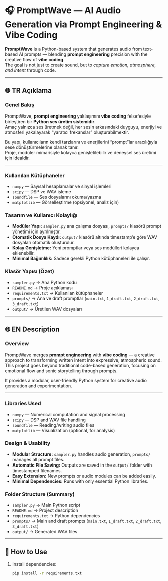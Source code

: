 # 🎧 PromptWave — AI Audio Generation via Prompt Engineering & Vibe Coding

**PromptWave** is a Python-based system that generates audio from text-based AI prompts — blending **prompt engineering** precision with the creative flow of **vibe coding**.  
The goal is not just to create sound, but to *capture emotion, atmosphere, and intent* through code.

---

## 🌐 TR Açıklama

### Genel Bakış
PromptWave, **prompt engineering** yaklaşımını **vibe coding** felsefesiyle birleştiren bir **Python ses üretim sistemidir**.  
Amaç yalnızca ses üretmek değil, her sesin arkasındaki duyguyu, enerjiyi ve atmosferi yakalayarak “yaratıcı frekanslar” oluşturabilmektir.  

Bu yapı, kullanıcıların kendi tarzlarını ve enerjilerini “prompt”lar aracılığıyla sese dönüştürmelerine olanak tanır.  
Proje, modüler mimarisiyle kolayca genişletilebilir ve deneysel ses üretimi için idealdir.

---

### Kullanılan Kütüphaneler
- `numpy` — Sayısal hesaplamalar ve sinyal işlemleri  
- `scipy` — DSP ve WAV işleme  
- `soundfile` — Ses dosyalarını okuma/yazma  
- `matplotlib` — Görselleştirme (opsiyonel, analiz için)  

### Tasarım ve Kullanıcı Kolaylığı
- **Modüler Yapı:** `sampler.py` ana çalışma dosyası, `prompts/` klasörü prompt yönetimi için ayrılmıştır.  
- **Otomatik Dosya Kaydı:** `output/` klasörü altında timestamp’e göre WAV dosyaları otomatik oluşturulur.  
- **Kolay Genişletme:** Yeni promptlar veya ses modülleri kolayca eklenebilir.  
- **Minimal Bağımlılık:** Sadece gerekli Python kütüphaneleri ile çalışır.  

### Klasör Yapısı (Özet)
- `sampler.py` → Ana Python kodu  
- `README.md` → Proje açıklaması  
- `requirements.txt` → Kullanılan kütüphaneler  
- `prompts/` → Ana ve draft promptlar (`main.txt`, `1_draft.txt`, `2_draft.txt`, `3_draft.txt`)  
- `output/` → Üretilen WAV dosyaları  

---

## 🌐 EN Description

### Overview
PromptWave merges **prompt engineering** with **vibe coding** — a creative approach to transforming written intent into expressive, atmospheric sound.  
This project goes beyond traditional code-based generation, focusing on emotional flow and sonic storytelling through prompts.

It provides a modular, user-friendly Python system for creative audio generation and experimentation.

---

### Libraries Used
- `numpy` — Numerical computation and signal processing  
- `scipy` — DSP and WAV file handling  
- `soundfile` — Reading/writing audio files  
- `matplotlib` — Visualization (optional, for analysis)  

### Design & Usability
- **Modular Structure:** `sampler.py` handles audio generation, `prompts/` manages all prompt files.  
- **Automatic File Saving:** Outputs are saved in the `output/` folder with timestamped filenames.  
- **Easy Extension:** New prompts or audio modules can be added easily.  
- **Minimal Dependencies:** Runs with only essential Python libraries.  

### Folder Structure (Summary)
- `sampler.py` → Main Python script  
- `README.md` → Project description  
- `requirements.txt` → Python dependencies  
- `prompts/` → Main and draft prompts (`main.txt`, `1_draft.txt`, `2_draft.txt`, `3_draft.txt`)  
- `output/` → Generated WAV files  

---

## 🚀 How to Use
1. Install dependencies:
   ```bash
   pip install -r requirements.txt
